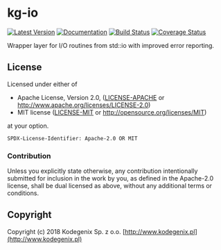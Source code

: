 # kg-io

[![Latest Version](https://img.shields.io/crates/v/kg-io.svg)](https://crates.io/crates/kg-io)
[![Documentation](https://docs.rs/kg-io/badge.svg)](https://docs.rs/kg-io)
[![Build Status](https://travis-ci.org/Kodegenix/kg-io.svg?branch=master)](https://travis-ci.org/Kodegenix/kg-io)
[![Coverage Status](https://coveralls.io/repos/github/Kodegenix/kg-io/badge.svg?branch=master)](https://coveralls.io/github/Kodegenix/kg-io?branch=master)

Wrapper layer for I/O routines from std::io with improved error reporting.

## License

Licensed under either of
* Apache License, Version 2.0, ([LICENSE-APACHE](LICENSE-APACHE) or http://www.apache.org/licenses/LICENSE-2.0)
* MIT license ([LICENSE-MIT](LICENSE-MIT) or http://opensource.org/licenses/MIT)

at your option.

`SPDX-License-Identifier: Apache-2.0 OR MIT`

### Contribution

Unless you explicitly state otherwise, any contribution intentionally submitted
for inclusion in the work by you, as defined in the Apache-2.0 license, shall be dual licensed as above, without any
additional terms or conditions.

## Copyright

Copyright (c) 2018 Kodegenix Sp. z o.o. [http://www.kodegenix.pl](http://www.kodegenix.pl)
